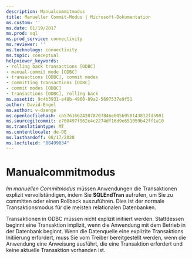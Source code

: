 ```yaml
---
description: Manualcommitmodus
title: Manueller Commit-Modus | Microsoft-Dokumentation
ms.custom: ''
ms.date: 01/19/2017
ms.prod: sql
ms.prod_service: connectivity
ms.reviewer: ''
ms.technology: connectivity
ms.topic: conceptual
helpviewer_keywords:
- rolling back transactions [ODBC]
- manual-commit mode [ODBC]
- transactions [ODBC], commit modes
- committing transactions [ODBC]
- commit modes [ODBC]
- transactions [ODBC], rolling back
ms.assetid: 9c4b3931-e48b-4960-89a2-5697537e9f51
author: David-Engel
ms.author: v-daenge
ms.openlocfilehash: cb576166242078707846e005b958143812fd5901
ms.sourcegitcommit: e700497f962e4c2274df16d9e651059b42ff1a10
ms.translationtype: MT
ms.contentlocale: de-DE
ms.lasthandoff: 08/17/2020
ms.locfileid: "88499834"
---
```

# <a name="manual-commit-mode"></a>Manualcommitmodus
*Im manuellen Commitmodus* müssen Anwendungen die Transaktionen explizit vervollständigen, indem Sie **SQLEndTran** aufrufen, um Sie zu committen oder einen Rollback auszuführen. Dies ist der normale Transaktionsmodus für die meisten relationalen Datenbanken.  
  
 Transaktionen in ODBC müssen nicht explizit initiiert werden. Stattdessen beginnt eine Transaktion implizit, wenn die Anwendung mit dem Betrieb in der Datenbank beginnt. Wenn die Datenquelle eine explizite Transaktions Initiierung erfordert, muss Sie vom Treiber bereitgestellt werden, wenn die Anwendung eine Anweisung ausführt, die eine Transaktion erfordert und keine aktuelle Transaktion vorhanden ist.
